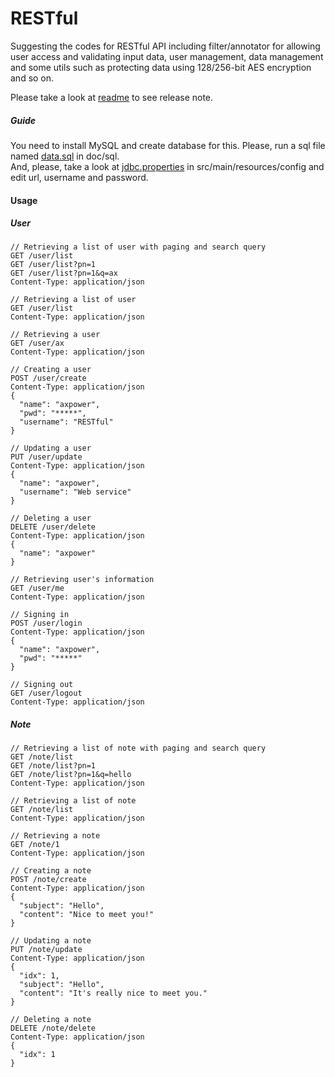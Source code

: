 RESTful
=======

Suggesting the codes for RESTful API including filter/annotator for allowing user access and validating input data, user management, data management and some utils such as protecting data using 128/256-bit AES encryption and so on.

Please take a look at [readme](https://github.com/Samsung/restful/blob/master/doc/readme) to see release note.

##### Guide #####
You need to install MySQL and create database for this. Please, run a sql file named [data.sql](https://github.com/Samsung/restful/blob/master/doc/sql/data.sql) in doc/sql.<br>
And, please, take a look at [jdbc.properties](https://github.com/Samsung/restful/blob/master/src/main/resources/config/jdbc.properties) in src/main/resources/config and edit url, username and password.


#### Usage ####

##### User #####
```
// Retrieving a list of user with paging and search query
GET /user/list
GET /user/list?pn=1
GET /user/list?pn=1&q=ax
Content-Type: application/json

// Retrieving a list of user
GET /user/list 
Content-Type: application/json

// Retrieving a user
GET /user/ax
Content-Type: application/json

// Creating a user
POST /user/create
Content-Type: application/json
{
  "name": "axpower",
  "pwd": "*****",
  "username": "RESTful"
}

// Updating a user
PUT /user/update
Content-Type: application/json
{
  "name": "axpower",
  "username": "Web service"
}

// Deleting a user
DELETE /user/delete
Content-Type: application/json
{
  "name": "axpower"
}

// Retrieving user's information 
GET /user/me
Content-Type: application/json

// Signing in
POST /user/login
Content-Type: application/json
{
  "name": "axpower",
  "pwd": "*****"
}

// Signing out
GET /user/logout
Content-Type: application/json
```

##### Note #####
```
// Retrieving a list of note with paging and search query
GET /note/list
GET /note/list?pn=1
GET /note/list?pn=1&q=hello
Content-Type: application/json

// Retrieving a list of note
GET /note/list 
Content-Type: application/json

// Retrieving a note
GET /note/1
Content-Type: application/json

// Creating a note
POST /note/create
Content-Type: application/json
{
  "subject": "Hello",
  "content": "Nice to meet you!"
}

// Updating a note
PUT /note/update
Content-Type: application/json
{
  "idx": 1,
  "subject": "Hello",
  "content": "It's really nice to meet you."
}

// Deleting a note
DELETE /note/delete
Content-Type: application/json
{
  "idx": 1
}
```